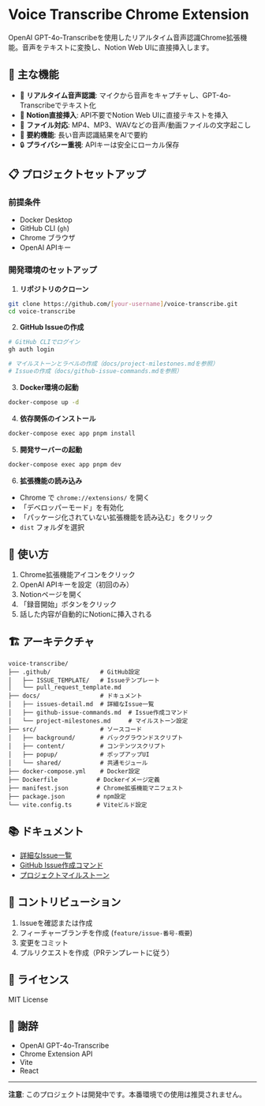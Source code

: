 # Voice Transcribe Chrome Extension

OpenAI GPT-4o-Transcribeを使用したリアルタイム音声認識Chrome拡張機能。音声をテキストに変換し、Notion Web UIに直接挿入します。

## 🌟 主な機能

- 🎤 **リアルタイム音声認識**: マイクから音声をキャプチャし、GPT-4o-Transcribeでテキスト化
- 📝 **Notion直接挿入**: API不要でNotion Web UIに直接テキストを挿入
- 📄 **ファイル対応**: MP4、MP3、WAVなどの音声/動画ファイルの文字起こし
- 🤖 **要約機能**: 長い音声認識結果をAIで要約
- 🔒 **プライバシー重視**: APIキーは安全にローカル保存

## 📋 プロジェクトセットアップ

### 前提条件

- Docker Desktop
- GitHub CLI (`gh`)
- Chrome ブラウザ
- OpenAI APIキー

### 開発環境のセットアップ

1. **リポジトリのクローン**
```bash
git clone https://github.com/[your-username]/voice-transcribe.git
cd voice-transcribe
```

2. **GitHub Issueの作成**
```bash
# GitHub CLIでログイン
gh auth login

# マイルストーンとラベルの作成（docs/project-milestones.mdを参照）
# Issueの作成（docs/github-issue-commands.mdを参照）
```

3. **Docker環境の起動**
```bash
docker-compose up -d
```

4. **依存関係のインストール**
```bash
docker-compose exec app pnpm install
```

5. **開発サーバーの起動**
```bash
docker-compose exec app pnpm dev
```

6. **拡張機能の読み込み**
- Chrome で `chrome://extensions/` を開く
- 「デベロッパーモード」を有効化
- 「パッケージ化されていない拡張機能を読み込む」をクリック
- `dist` フォルダを選択

## 🚀 使い方

1. Chrome拡張機能アイコンをクリック
2. OpenAI APIキーを設定（初回のみ）
3. Notionページを開く
4. 「録音開始」ボタンをクリック
5. 話した内容が自動的にNotionに挿入される

## 🏗️ アーキテクチャ

```
voice-transcribe/
├── .github/              # GitHub設定
│   ├── ISSUE_TEMPLATE/   # Issueテンプレート
│   └── pull_request_template.md
├── docs/                 # ドキュメント
│   ├── issues-detail.md  # 詳細なIssue一覧
│   ├── github-issue-commands.md  # Issue作成コマンド
│   └── project-milestones.md     # マイルストーン設定
├── src/                  # ソースコード
│   ├── background/       # バックグラウンドスクリプト
│   ├── content/          # コンテンツスクリプト
│   ├── popup/            # ポップアップUI
│   └── shared/           # 共通モジュール
├── docker-compose.yml    # Docker設定
├── Dockerfile           # Dockerイメージ定義
├── manifest.json        # Chrome拡張機能マニフェスト
├── package.json         # npm設定
└── vite.config.ts       # Viteビルド設定
```

## 📚 ドキュメント

- [詳細なIssue一覧](docs/issues-detail.md)
- [GitHub Issue作成コマンド](docs/github-issue-commands.md)
- [プロジェクトマイルストーン](docs/project-milestones.md)

## 🤝 コントリビューション

1. Issueを確認または作成
2. フィーチャーブランチを作成 (`feature/issue-番号-概要`)
3. 変更をコミット
4. プルリクエストを作成（PRテンプレートに従う）

## 📜 ライセンス

MIT License

## 🙏 謝辞

- OpenAI GPT-4o-Transcribe
- Chrome Extension API
- Vite
- React

---

**注意**: このプロジェクトは開発中です。本番環境での使用は推奨されません。
